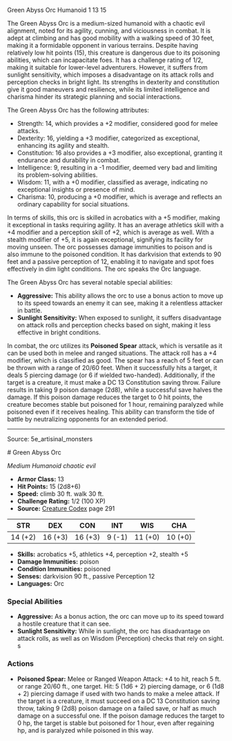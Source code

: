 <MonsterName/>Green Abyss Orc</MonsterName>
<CreatureType/>Humanoid</CreatureType>
<CR/>1</CR>
<AC/>13</AC>
<HP/>15</HP>
<summary>The Green Abyss Orc is a medium-sized humanoid with a chaotic evil alignment, noted for its agility, cunning, and viciousness in combat. It is adept at climbing and has good mobility with a walking speed of 30 feet, making it a formidable opponent in various terrains. Despite having relatively low hit points (15), this creature is dangerous due to its poisoning abilities, which can incapacitate foes. It has a challenge rating of 1/2, making it suitable for lower-level adventurers. However, it suffers from sunlight sensitivity, which imposes a disadvantage on its attack rolls and perception checks in bright light. Its strengths in dexterity and constitution give it good maneuvers and resilience, while its limited intelligence and charisma hinder its strategic planning and social interactions.</summary>

<detail>

The Green Abyss Orc has the following attributes: 
- Strength: 14, which provides a +2 modifier, considered good for melee attacks.
- Dexterity: 16, yielding a +3 modifier, categorized as exceptional, enhancing its agility and stealth.
- Constitution: 16 also provides a +3 modifier, also exceptional, granting it endurance and durability in combat.
- Intelligence: 9, resulting in a -1 modifier, deemed very bad and limiting its problem-solving abilities.
- Wisdom: 11, with a +0 modifier, classified as average, indicating no exceptional insights or presence of mind.
- Charisma: 10, producing a +0 modifier, which is average and reflects an ordinary capability for social situations.

In terms of skills, this orc is skilled in acrobatics with a +5 modifier, making it exceptional in tasks requiring agility. It has an average athletics skill with a +4 modifier and a perception skill of +2, which is average as well. With a stealth modifier of +5, it is again exceptional, signifying its facility for moving unseen. The orc possesses damage immunities to poison and is also immune to the poisoned condition. It has darkvision that extends to 90 feet and a passive perception of 12, enabling it to navigate and spot foes effectively in dim light conditions. The orc speaks the Orc language.

The Green Abyss Orc has several notable special abilities:
- **Aggressive:** This ability allows the orc to use a bonus action to move up to its speed towards an enemy it can see, making it a relentless attacker in battle.
- **Sunlight Sensitivity:** When exposed to sunlight, it suffers disadvantage on attack rolls and perception checks based on sight, making it less effective in bright conditions.

In combat, the orc utilizes its **Poisoned Spear** attack, which is versatile as it can be used both in melee and ranged situations. The attack roll has a +4 modifier, which is classified as good. The spear has a reach of 5 feet or can be thrown with a range of 20/60 feet. When it successfully hits a target, it deals 5 piercing damage (or 6 if wielded two-handed). Additionally, if the target is a creature, it must make a DC 13 Constitution saving throw. Failure results in taking 9 poison damage (2d8), while a successful save halves the damage. If this poison damage reduces the target to 0 hit points, the creature becomes stable but poisoned for 1 hour, remaining paralyzed while poisoned even if it receives healing. This ability can transform the tide of battle by neutralizing opponents for an extended period.</detail>



---

Source: 5e_artisinal_monsters

<statblock>
# Green Abyss Orc

*Medium* *Humanoid* *chaotic evil*

- **Armor Class:** 13
- **Hit Points:** 15 (2d8+6)
- **Speed:** climb 30 ft. walk 30 ft.
- **Challenge Rating:** 1/2 (100 XP)
- **Source:** [Creature Codex](https://koboldpress.com/kpstore/product/creature-codex-for-5th-edition-dnd) page 291

| STR | DEX | CON | INT | WIS | CHA |
| --- | --- | --- | --- | --- | --- |
| 14 (+2) | 16 (+3) | 16 (+3) | 9 (-1) | 11 (+0) | 10 (+0) |

- **Skills:** acrobatics +5, athletics +4, perception +2, stealth +5
- **Damage Immunities:** poison
- **Condition Immunities:** poisoned
- **Senses:** darkvision 90 ft., passive Perception 12
- **Languages:** Orc

### Special Abilities

- **Aggressive:** As a bonus action, the orc can move up to its speed toward a hostile creature that it can see.
- **Sunlight Sensitivity:** While in sunlight, the orc has disadvantage on attack rolls, as well as on Wisdom (Perception) checks that rely on sight. s

### Actions

- **Poisoned Spear:** Melee or Ranged Weapon Attack: +4 to hit, reach 5 ft. or range 20/60 ft., one target. Hit: 5 (1d6 + 2) piercing damage, or 6 (1d8 + 2) piercing damage if used with two hands to make a melee attack. If the target is a creature, it must succeed on a DC 13 Constitution saving throw, taking 9 (2d8) poison damage on a failed save, or half as much damage on a successful one. If the poison damage reduces the target to 0 hp, the target is stable but poisoned for 1 hour, even after regaining hp, and is paralyzed while poisoned in this way.


</statblock>


